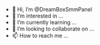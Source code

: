 - 👋 Hi, I’m @DreamBoxSmmPanel
- 👀 I’m interested in ...
- 🌱 I’m currently learning ...
- 💞️ I’m looking to collaborate on ...
- 📫 How to reach me ...

<!---
DreamBoxSmmPanel/DreamBoxSmmPanel is a ✨ special ✨ repository because its `README.md` (this file) appears on your GitHub profile.
You can click the Preview link to take a look at your changes.
--->
